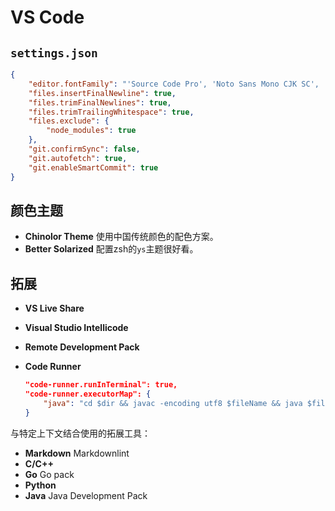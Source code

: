 # VS Code

## `settings.json`

```json
{
    "editor.fontFamily": "'Source Code Pro', 'Noto Sans Mono CJK SC', 'Source Han Sans', Consolas, 'Courier New', monospace",
    "files.insertFinalNewline": true,
    "files.trimFinalNewlines": true,
    "files.trimTrailingWhitespace": true,
    "files.exclude": {
        "node_modules": true
    },
    "git.confirmSync": false,
    "git.autofetch": true,
    "git.enableSmartCommit": true
}
```

## 颜色主题

* **Chinolor Theme** 使用中国传统颜色的配色方案。
* **Better Solarized** 配置zsh的`ys`主题很好看。

## 拓展

* **VS Live Share**
* **Visual Studio Intellicode**
* **Remote Development Pack**
* **Code Runner**

    ```json
    "code-runner.runInTerminal": true,
    "code-runner.executorMap": {
        "java": "cd $dir && javac -encoding utf8 $fileName && java $fileNameWithoutExt",
    }
    ```

与特定上下文结合使用的拓展工具：

* **Markdown** Markdownlint
* **C/C++**
* **Go** Go pack
* **Python**
* **Java** Java Development Pack
